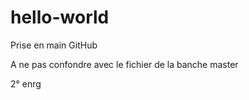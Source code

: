 # hello-world
Prise en main GitHub

A ne pas confondre avec le fichier de la banche master

2° enrg
